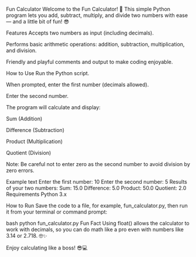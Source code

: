 Fun Calculator
Welcome to the Fun Calculator! 🎉 This simple Python program lets you add, subtract, multiply, and divide two numbers with ease — and a little bit of fun! 😎

Features
Accepts two numbers as input (including decimals).

Performs basic arithmetic operations: addition, subtraction, multiplication, and division.

Friendly and playful comments and output to make coding enjoyable.

How to Use
Run the Python script.

When prompted, enter the first number (decimals allowed).

Enter the second number.

The program will calculate and display:

Sum (Addition)

Difference (Subtraction)

Product (Multiplication)

Quotient (Division)

Note: Be careful not to enter zero as the second number to avoid division by zero errors.

Example
text
Enter the first number: 10
Enter the second number: 5
Results of your two numbers:
Sum: 15.0
Difference: 5.0
Product: 50.0
Quotient: 2.0
Requirements
Python 3.x

How to Run
Save the code to a file, for example, fun_calculator.py, then run it from your terminal or command prompt:

bash
python fun_calculator.py
Fun Fact
Using float() allows the calculator to work with decimals, so you can do math like a pro even with numbers like 3.14 or 2.718. 🤓✨

Enjoy calculating like a boss! 😎💻

